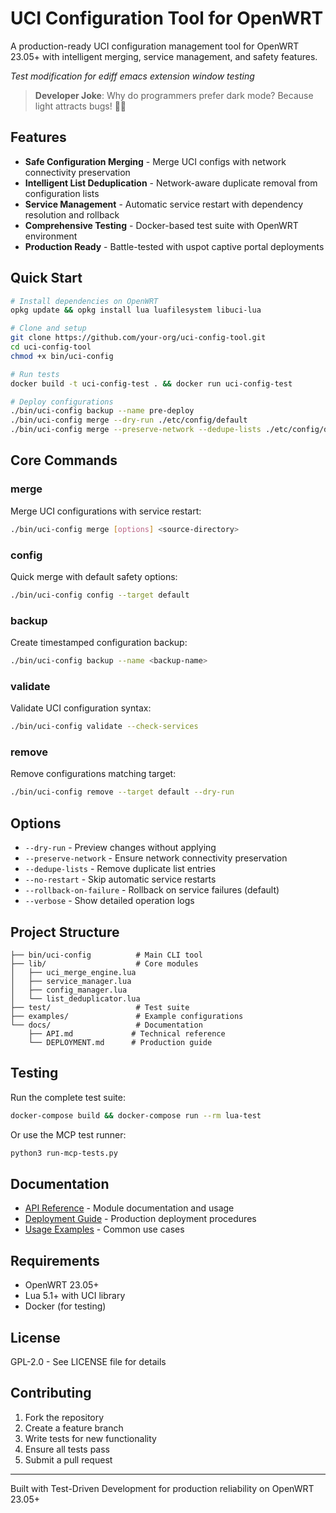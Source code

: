 # UCI Configuration Tool for OpenWRT

A production-ready UCI configuration management tool for OpenWRT 23.05+ with intelligent merging, service management, and safety features.

*Test modification for ediff emacs extension window testing*

> **Developer Joke**: Why do programmers prefer dark mode? Because light attracts bugs! 🐛💡

## Features

- **Safe Configuration Merging** - Merge UCI configs with network connectivity preservation
- **Intelligent List Deduplication** - Network-aware duplicate removal from configuration lists
- **Service Management** - Automatic service restart with dependency resolution and rollback
- **Comprehensive Testing** - Docker-based test suite with OpenWRT environment
- **Production Ready** - Battle-tested with uspot captive portal deployments

## Quick Start

```bash
# Install dependencies on OpenWRT
opkg update && opkg install lua luafilesystem libuci-lua

# Clone and setup
git clone https://github.com/your-org/uci-config-tool.git
cd uci-config-tool
chmod +x bin/uci-config

# Run tests
docker build -t uci-config-test . && docker run uci-config-test

# Deploy configurations
./bin/uci-config backup --name pre-deploy
./bin/uci-config merge --dry-run ./etc/config/default
./bin/uci-config merge --preserve-network --dedupe-lists ./etc/config/default
```

## Core Commands

### merge
Merge UCI configurations with service restart:
```bash
./bin/uci-config merge [options] <source-directory>
```

### config
Quick merge with default safety options:
```bash
./bin/uci-config config --target default
```

### backup
Create timestamped configuration backup:
```bash
./bin/uci-config backup --name <backup-name>
```

### validate
Validate UCI configuration syntax:
```bash
./bin/uci-config validate --check-services
```

### remove
Remove configurations matching target:
```bash
./bin/uci-config remove --target default --dry-run
```

## Options

- `--dry-run` - Preview changes without applying
- `--preserve-network` - Ensure network connectivity preservation
- `--dedupe-lists` - Remove duplicate list entries
- `--no-restart` - Skip automatic service restarts
- `--rollback-on-failure` - Rollback on service failures (default)
- `--verbose` - Show detailed operation logs

## Project Structure

```
├── bin/uci-config          # Main CLI tool
├── lib/                    # Core modules
│   ├── uci_merge_engine.lua
│   ├── service_manager.lua
│   ├── config_manager.lua
│   └── list_deduplicator.lua
├── test/                   # Test suite
├── examples/               # Example configurations
└── docs/                   # Documentation
    ├── API.md             # Technical reference
    └── DEPLOYMENT.md      # Production guide
```

## Testing

Run the complete test suite:
```bash
docker-compose build && docker-compose run --rm lua-test
```

Or use the MCP test runner:
```bash
python3 run-mcp-tests.py
```

## Documentation

- [API Reference](docs/API.md) - Module documentation and usage
- [Deployment Guide](docs/DEPLOYMENT.md) - Production deployment procedures
- [Usage Examples](docs/USAGE_EXAMPLES.md) - Common use cases

## Requirements

- OpenWRT 23.05+
- Lua 5.1+ with UCI library
- Docker (for testing)

## License

GPL-2.0 - See LICENSE file for details

## Contributing

1. Fork the repository
2. Create a feature branch
3. Write tests for new functionality
4. Ensure all tests pass
5. Submit a pull request

---

Built with Test-Driven Development for production reliability on OpenWRT 23.05+